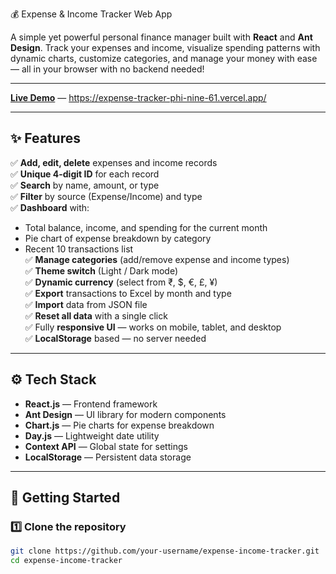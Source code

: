 💰 Expense & Income Tracker Web App

A simple yet powerful personal finance manager built with **React** and **Ant Design**. Track your expenses and income, visualize spending patterns with dynamic charts, customize categories, and manage your money with ease — all in your browser with no backend needed!

---


**[Live Demo](#)** — https://expense-tracker-phi-nine-61.vercel.app/

---

## ✨ Features

✅ **Add, edit, delete** expenses and income records  
✅ **Unique 4-digit ID** for each record  
✅ **Search** by name, amount, or type  
✅ **Filter** by source (Expense/Income) and type  
✅ **Dashboard** with:
   - Total balance, income, and spending for the current month
   - Pie chart of expense breakdown by category
   - Recent 10 transactions list  
✅ **Manage categories** (add/remove expense and income types)  
✅ **Theme switch** (Light / Dark mode)  
✅ **Dynamic currency** (select from ₹, $, €, £, ¥)  
✅ **Export** transactions to Excel by month and type  
✅ **Import** data from JSON file  
✅ **Reset all data** with a single click  
✅ Fully **responsive UI** — works on mobile, tablet, and desktop  
✅ **LocalStorage** based — no server needed  

---

## ⚙️ Tech Stack

- **React.js** — Frontend framework
- **Ant Design** — UI library for modern components
- **Chart.js** — Pie charts for expense breakdown
- **Day.js** — Lightweight date utility
- **Context API** — Global state for settings
- **LocalStorage** — Persistent data storage

---

## 🚀 Getting Started

### 1️⃣ Clone the repository

```bash
git clone https://github.com/your-username/expense-income-tracker.git
cd expense-income-tracker
